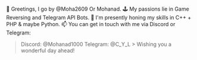 👋 Greetings, I go by @Moha2609 Or Mohanad.
🕹️ My passions lie in Game Reversing and Telegram API Bots.
🌱 I'm presently honing my skills in C++ + PHP & maybe Python.
📫 You can get in touch with me via Discord or Telegram:

 > Discord: @Mohanad1000
   > Telegram: @C_Y_L
     > Wishing you a wonderful day ahead!
